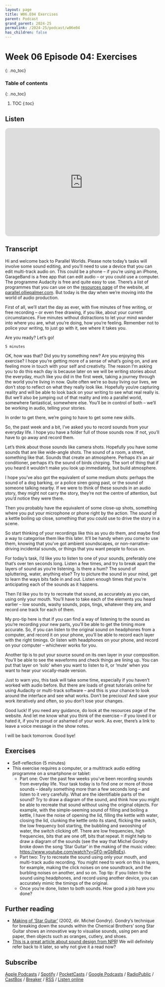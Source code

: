 ```yaml
---
layout: page
title: W06.E04 Exercises
parent: Podcast
grand_parent: 2024-25
permalink: /2024-25/podcast/w06e04
has_children: false
---
```



# Week 06 Episode 04: Exercises
{: .no_toc}

### Table of contents
{: .no_toc}

1. TOC
{:toc}


## Listen

<iframe style="border-radius:12px" src="https://open.spotify.com/embed/episode/3CSVArRZCj6UHy1UtuANPV?utm_source=generator" width="100%" height="352" frameBorder="0" allowfullscreen="" allow="autoplay; clipboard-write; encrypted-media; fullscreen; picture-in-picture" loading="lazy"></iframe>


## Transcript

Hi and welcome back to Parallel Worlds. Please note today’s tasks will involve some sound editing, and you’ll need to use a device that you can edit multi-track audio on. This could be a phone – if you’re using an iPhone, GarageBand is a free app that can edit audio – or you could use a computer. The programme Audacity is free and quite easy to use. There’s a list of programmes that you can use on the [resources page](/resources) of the website, at [parallel.olliepalmer.com](/resources). But today is the day when we’re moving into the world of audio production.

First of all, we’ll start the day as ever, with five minutes of free writing, or free recording – or even free drawing, if you like, about your current circumstances. Five minutes without distractions to let your mind wander into where you are, what you’re doing, how you’re feeling. Remember not to police your writing, to just go with it, see where it takes you.

Are you ready? Let’s go!

```
5 minutes
```

OK, how was that? Did you try something new? Are you enjoying this exercise? I hope you’re getting more of a sense of what’s going on, and are feeling more in touch with your self and creativity. The reason I’m asking you to do this each day is because later on we will be writing stories about the everyday, much like you did in the first week, taking a journey through the world you’re living in now. Quite often we’re so busy living our lives, we don’t stop to reflect on what they really look like. Hopefully you\re capturing reality and will be able to look back on your writing to see what real really is. But we’ll also be jumping out of that reality and into a parallel world, somewhere fantastical, somewhere else. You’ll be in control of both – we’ll be working in audio, telling your stories.

In order to get there, we’re going to have to get some new skills.

So, the past week and a bit, I’ve asked you to record sounds from your everyday life. I hope you have a folder full of those sounds now. If not, you’ll have to go away and record them.

Let’s think about those sounds like camera shots. Hopefully you have some sounds that are like wide-angle shots. The sound of a room, a street, something like that. Sounds that create an atmosphere. Perhaps it’s an air conditioner, perhaps it’s the sound of birds chirping. The sort of thing that if you heard it wouldn’t make you look up immediately, but build atmosphere.

I hope you’ve also got the equivalent of some medium shots: perhaps the sound of a dog barking, or a police siren going past, or the sound of someone talking nearby. If we were to think of these sounds in an audio story, they might not carry the story, they’re not the centre of attention, but you’d notice they were there.

Then you probably have the equivalent of some close-up shots, something where you put your microphone or phone right by the action. The sound of a kettle boiling up close, something that you could use to drive the story in a scene.

So start thinking of your recordings like this as you do them, and maybe find a way to categorise them like this later. It’ll be handy when you come to use them, knowing that you’ve got ambient soundscapes, or non-narrative-driving incidental sounds, or things that you want people to focus on.

For today’s task, I’d like you to listen to one of your sounds, preferably one that’s over ten seconds long. Listen a few times, and try to break apart the layers of sound as you’re listening. Is there a hum? The sound of spluttering, water, anything else? Try to picture the sound in your mind, get to learn the ways bits fade in and out. Listen enough times that you’re anticipating each of the sounds as it happens.

Then I’d like you to try to recreate that sound, as accurately as you can, using only your mouth. You’ll have to take each of the elements you heard earlier – low sounds, washy sounds, pops, tings, whatever they are, and record one track for each of them.

My pro-tip here is that if you can find a way of listening to the sound as you’re recording your new parts, you’ll be able to get the timing more accurate. So, if you can listen to the original sound on headphones from a computer, and record it on your phone, you’ll be able to record each layer with the right timings. Or listen with headphones on your phone, and record on your computer – whichever works for you.

Another tip is to put your source sound on its own layer in your composition. You’ll be able to see the waveforms and check things are lining up. You can put that layer on ‘solo’ when you want to listen to it, or ‘mute’ when you want to hear your vocally-made version.

Just to warn you, this task will take some time, especially if you haven’t worked with audio before. But there are loads of great tutorials online for using Audacity or multi-track software – and this is your chance to look around the interface and see what works. Don’t be precious! And save your work iteratively and often, so you don’t lose your changes.

Good luck! If you need any guidance, do look at the resources page of the website. And let me know what you think of the exercise – if you loved it or hated it, if you’re proud or ashamed of your work. As ever, there’s a link to leave a voice message in the show notes.

I will be back tomorrow. Good bye!



## Exercises

- Self-reflection (5 minutes)
- This exercise requires a computer, or a multitrack audio editing programme on a smartphone or tablet:
  - Part one: Over the past few weeks you’ve been recording sounds from everyday life. Your task today is to find one or more of those sounds – ideally something more than a few seconds long – and listen to it very carefully. What are the identifiable parts of the sound? Try to draw a diagram of the sound, and think how you might be able to recreate that sound without using the original objects. For example, with the simple-seeming sound of filling and boiling a kettle, I have the noise of opening the lid, filling the kettle with water, closing the lid, clunking the kettle onto its stand, flicking the switch, the low frequency boil starting, the bubbling and swooshing of water, the switch clicking off. There are low frequencies, high frequencies, bits that are one off, bits that repeat. It might help to draw a diagram of the sounds (see the way that Michel Gondry broke down the song ‘Star Guitar’ in the making of the music video: https://www.youtube.com/watch?v=GF0-wGbRqEs).
  - Part two: Try to recreate the sound using only your mouth, and multi-track audio recording. You might need to work on this in layers, for example, making the click noises on one soundtrack, and the burbling noises on another, and so on. Top tip: if you listen to the sound using headphones, and record using another device, you can accurately mimic the timings of the original.
  - Once you’re done, listen to both sounds. How good a job have you done?

## Further reading
- [Making of ‘Star Guitar’](https://www.youtube.com/watch?v=GF0-wGbRqEs) (2002, dir. Michel Gondry). Gondry’s technique for breaking down the sounds within the Chemical Brothers’ song Star Guitar shows an innovative way to visualise sounds, using pen and paper, then objects such as oranges, cutlery, and shoes.
- [This is a great article about sound design from NPR](https://training.npr.org/2017/12/06/the-journey-from-print-to-radio-storytelling-a-guide-for-navigating-a-new-landscape/)! We will definitely refer back to it later, so why not give it a read now?


## Subscribe

[Apple Podcasts](https://podcasts.apple.com/gb/podcast/parallel-worlds/id1504529134) / [Spotify](https://open.spotify.com/show/3L3RhKaoqQZoU9fIcLuZjz) / [PocketCasts](https://pca.st/ha20534r) / [Google Podcasts](https://www.google.com/podcasts?feed=aHR0cHM6Ly9hbmNob3IuZm0vcy8xODg0YjAwOC9wb2RjYXN0L3Jzcw%3D%3D) / [RadioPublic](https://radiopublic.com/parallel-worlds-WzVy1K) / [CastBox](https://castbox.fm/channel/id2710471?utm_source=podcaster&utm_medium=dlink&utm_campaign=c_2710471&utm_content=Parallel%20Worlds-CastBox_FM) / [Breaker](https://www.breaker.audio/parallel-worlds) / [RSS](https://anchor.fm/s/1884b008/podcast/rss) / [Listen online](https://anchor.fm/olliepalmer)
